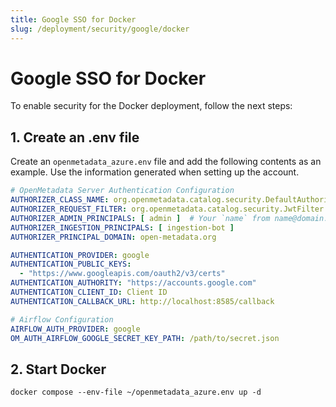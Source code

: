 ```yaml
---
title: Google SSO for Docker
slug: /deployment/security/google/docker
---
```


# Google SSO for Docker

To enable security for the Docker deployment, follow the next steps:

## 1. Create an .env file

Create an `openmetadata_azure.env` file and add the following contents as an example. Use the information
generated when setting up the account.

```yaml
# OpenMetadata Server Authentication Configuration
AUTHORIZER_CLASS_NAME: org.openmetadata.catalog.security.DefaultAuthorizer
AUTHORIZER_REQUEST_FILTER: org.openmetadata.catalog.security.JwtFilter
AUTHORIZER_ADMIN_PRINCIPALS: [ admin ]  # Your `name` from name@domain.com
AUTHORIZER_INGESTION_PRINCIPALS: [ ingestion-bot ]
AUTHORIZER_PRINCIPAL_DOMAIN: open-metadata.org

AUTHENTICATION_PROVIDER: google
AUTHENTICATION_PUBLIC_KEYS:
  - "https://www.googleapis.com/oauth2/v3/certs"
AUTHENTICATION_AUTHORITY: "https://accounts.google.com"
AUTHENTICATION_CLIENT_ID: Client ID
AUTHENTICATION_CALLBACK_URL: http://localhost:8585/callback

# Airflow Configuration
AIRFLOW_AUTH_PROVIDER: google
OM_AUTH_AIRFLOW_GOOGLE_SECRET_KEY_PATH: /path/to/secret.json
```

## 2. Start Docker

```commandline
docker compose --env-file ~/openmetadata_azure.env up -d
```
